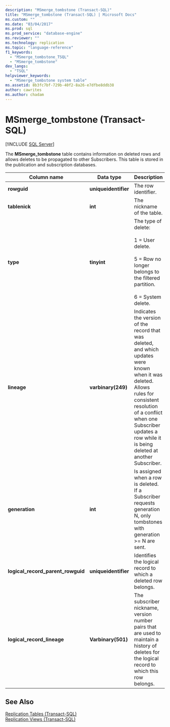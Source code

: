 ```yaml
---
description: "MSmerge_tombstone (Transact-SQL)"
title: "MSmerge_tombstone (Transact-SQL) | Microsoft Docs"
ms.custom: ""
ms.date: "03/04/2017"
ms.prod: sql
ms.prod_service: "database-engine"
ms.reviewer: ""
ms.technology: replication
ms.topic: "language-reference"
f1_keywords: 
  - "MSmerge_tombstone_TSQL"
  - "MSmerge_tombstone"
dev_langs: 
  - "TSQL"
helpviewer_keywords: 
  - "MSmerge_tombstone system table"
ms.assetid: 8b3fc7bf-729b-40f2-8a26-e7dfbe8ddb38
author: cawrites
ms.author: chadam
---
```

# MSmerge_tombstone (Transact-SQL)
[!INCLUDE [SQL Server](../../includes/applies-to-version/sqlserver.md)]

  The **MSmerge_tombstone** table contains information on deleted rows and allows deletes to be propagated to other Subscribers. This table is stored in the publication and subscription databases.  
  
|Column name|Data type|Description|  
|-----------------|---------------|-----------------|  
|**rowguid**|**uniqueidentifier**|The row identifier.|  
|**tablenick**|**int**|The nickname of the table.|  
|**type**|**tinyint**|The type of delete:<br /><br /> 1 = User delete.<br /><br /> 5 = Row no longer belongs to the filtered partition.<br /><br /> 6 = System delete.|  
|**lineage**|**varbinary(249)**|Indicates the version of the record that was deleted, and which updates were known when it was deleted. Allows rules for consistent resolution of a conflict when one Subscriber updates a row while it is being deleted at another Subscriber.|  
|**generation**|**int**|Is assigned when a row is deleted. If a Subscriber requests generation N, only tombstones with generation >= N are sent.|  
|**logical_record_parent_rowguid**|**uniqueidentifier**|Identifies the logical record to which a deleted row belongs.|  
|**logical_record_lineage**|**Varbinary(501)**|The subscriber nickname, version number pairs that are used to maintain a history of deletes for the logical record to which this row belongs.|  
  
## See Also  
 [Replication Tables &#40;Transact-SQL&#41;](../../relational-databases/system-tables/replication-tables-transact-sql.md)   
 [Replication Views &#40;Transact-SQL&#41;](../../relational-databases/system-views/replication-views-transact-sql.md)  
  
  
